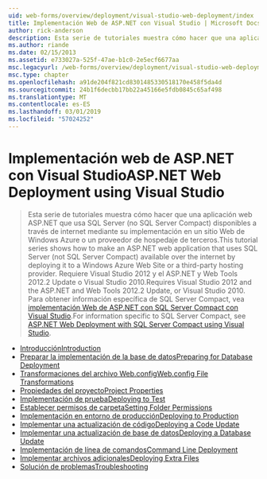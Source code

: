 ```yaml
---
uid: web-forms/overview/deployment/visual-studio-web-deployment/index
title: Implementación Web de ASP.NET con Visual Studio | Microsoft Docs
author: rick-anderson
description: Esta serie de tutoriales muestra cómo hacer que una aplicación web ASP.NET que usa SQL Server (no SQL Server Compact) disponibles a través de internet mediante la implementación de t...
ms.author: riande
ms.date: 02/15/2013
ms.assetid: e733027a-525f-47ae-b1c0-2e5ecf6677aa
msc.legacyurl: /web-forms/overview/deployment/visual-studio-web-deployment
msc.type: chapter
ms.openlocfilehash: a91de204f821cd8301485330518170e458f5da4d
ms.sourcegitcommit: 24b1f6decbb17bb22a45166e5fdb0845c65af498
ms.translationtype: MT
ms.contentlocale: es-ES
ms.lasthandoff: 03/01/2019
ms.locfileid: "57024252"
---
```

<a name="aspnet-web-deployment-using-visual-studio"></a><span data-ttu-id="1e95f-103">Implementación web de ASP.NET con Visual Studio</span><span class="sxs-lookup"><span data-stu-id="1e95f-103">ASP.NET Web Deployment using Visual Studio</span></span>
====================
> <span data-ttu-id="1e95f-104">Esta serie de tutoriales muestra cómo hacer que una aplicación web ASP.NET que usa SQL Server (no SQL Server Compact) disponibles a través de internet mediante su implementación en un sitio Web de Windows Azure o un proveedor de hospedaje de terceros.</span><span class="sxs-lookup"><span data-stu-id="1e95f-104">This tutorial series shows how to make an ASP.NET web application that uses SQL Server (not SQL Server Compact) available over the internet by deploying it to a Windows Azure Web Site or a third-party hosting provider.</span></span> <span data-ttu-id="1e95f-105">Requiere Visual Studio 2012 y el ASP.NET y Web Tools 2012.2 Update o Visual Studio 2010.</span><span class="sxs-lookup"><span data-stu-id="1e95f-105">Requires Visual Studio 2012 and the ASP.NET and Web Tools 2012.2 Update, or Visual Studio 2010.</span></span> <span data-ttu-id="1e95f-106">Para obtener información específica de SQL Server Compact, vea [implementación Web de ASP.NET con SQL Server Compact con Visual Studio](../../older-versions-getting-started/deployment-to-a-hosting-provider/deployment-to-a-hosting-provider-introduction-1-of-12.md).</span><span class="sxs-lookup"><span data-stu-id="1e95f-106">For information specific to SQL Server Compact, see [ASP.NET Web Deployment with SQL Server Compact using Visual Studio](../../older-versions-getting-started/deployment-to-a-hosting-provider/deployment-to-a-hosting-provider-introduction-1-of-12.md).</span></span>


- [<span data-ttu-id="1e95f-107">Introducción</span><span class="sxs-lookup"><span data-stu-id="1e95f-107">Introduction</span></span>](introduction.md)
- [<span data-ttu-id="1e95f-108">Preparar la implementación de la base de datos</span><span class="sxs-lookup"><span data-stu-id="1e95f-108">Preparing for Database Deployment</span></span>](preparing-databases.md)
- [<span data-ttu-id="1e95f-109">Transformaciones del archivo Web.config</span><span class="sxs-lookup"><span data-stu-id="1e95f-109">Web.config File Transformations</span></span>](web-config-transformations.md)
- [<span data-ttu-id="1e95f-110">Propiedades del proyecto</span><span class="sxs-lookup"><span data-stu-id="1e95f-110">Project Properties</span></span>](project-properties.md)
- [<span data-ttu-id="1e95f-111">Implementación de prueba</span><span class="sxs-lookup"><span data-stu-id="1e95f-111">Deploying to Test</span></span>](deploying-to-iis.md)
- [<span data-ttu-id="1e95f-112">Establecer permisos de carpeta</span><span class="sxs-lookup"><span data-stu-id="1e95f-112">Setting Folder Permissions</span></span>](setting-folder-permissions.md)
- [<span data-ttu-id="1e95f-113">Implementación en entorno de producción</span><span class="sxs-lookup"><span data-stu-id="1e95f-113">Deploying to Production</span></span>](deploying-to-production.md)
- [<span data-ttu-id="1e95f-114">Implementar una actualización de código</span><span class="sxs-lookup"><span data-stu-id="1e95f-114">Deploying a Code Update</span></span>](deploying-a-code-update.md)
- [<span data-ttu-id="1e95f-115">Implementar una actualización de base de datos</span><span class="sxs-lookup"><span data-stu-id="1e95f-115">Deploying a Database Update</span></span>](deploying-a-database-update.md)
- [<span data-ttu-id="1e95f-116">Implementación de línea de comandos</span><span class="sxs-lookup"><span data-stu-id="1e95f-116">Command Line Deployment</span></span>](command-line-deployment.md)
- [<span data-ttu-id="1e95f-117">Implementar archivos adicionales</span><span class="sxs-lookup"><span data-stu-id="1e95f-117">Deploying Extra Files</span></span>](deploying-extra-files.md)
- [<span data-ttu-id="1e95f-118">Solución de problemas</span><span class="sxs-lookup"><span data-stu-id="1e95f-118">Troubleshooting</span></span>](troubleshooting.md)
